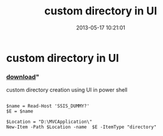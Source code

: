 ﻿---
pid:            4163
parent:         0
children:       
poster:         himanshu
title:          custom directory in UI
date:           2013-05-17 10:21:01
format:         posh
---

# custom directory in UI

### [download](4163.ps1)"

custom directory creation using UI in power shell

```posh

$name = Read-Host 'SSIS_DUMMY?'
$E = $name

$Location = "D:\MVCApplication\"
New-Item -Path $Location -name  $E -ItemType "directory"
```
